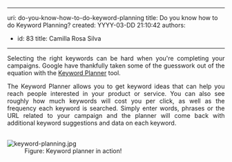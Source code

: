 

---
uri: do-you-know-how-to-do-keyword-planning
title: Do you know how to do Keyword Planning?
created: YYYY-03-DD 21:10:42
authors:
  - id: 83
    title: Camilla Rosa Silva
---




<span class='intro'> <p style="text-align&#58;justify;">Selecting the right keywords can be hard when you're completing your campaigns. Google have thankfully taken some of the guesswork out of the equation with the <a href="https&#58;//accounts.google.com/AccountChooser?service=adwords&amp;continue=https&#58;//adwords.google.com/um/identity?authuser%3D0%26dst%3D/ko/KeywordPlanner/Home?__c%253D2391759060%2526__u%253D7273152930%2526authuser%253D0%2526__o%253Dcues%26frag%3Dsearch%26a%3D1&amp;skipvpage=true">Keyword Planner</a> tool.</p><p style="text-align&#58;justify;">The Keyword Planner allows you to get keyword ideas that can help you reach people interested in your product or service. You can also see roughly how much keywords will cost you per click, as well as the frequency each keyword is searched. Simply enter words, phrases or the URL related to your campaign and the planner will come back with additional keyword suggestions and data on each keyword.​<br><br></p> </span>

<dl class="image"><dt>​<img src="/PublishingImages/keyword-planning.jpg" alt="keyword-planning.jpg" /></dt><dd>Figure&#58; Keyword planner in action!</dd></dl>​<br>


